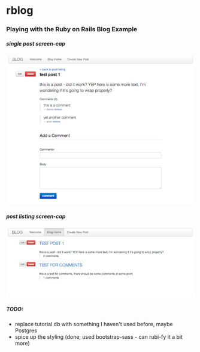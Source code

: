rblog
=====

### Playing with the Ruby on Rails Blog Example

##### single post screen-cap
![single post](post.png "single post")

##### post listing screen-cap
![post listing](listing.png "post listing")

##### TODO:

* replace tutorial db with something I haven't used before, maybe Postgres
* spice up the styling (done, used bootstrap-sass - can rubi-fy it a bit more)
